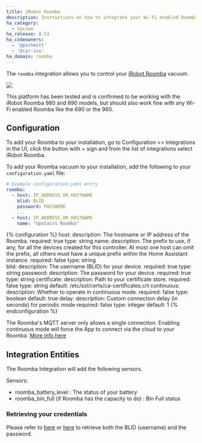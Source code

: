 ```yaml
---
title: iRobot Roomba
description: Instructions on how to integrate your Wi-Fi enabled Roomba within Home Assistant.
ha_category:
  - Vacuum
ha_release: 0.51
ha_codeowners:
  - '@pschmitt'
  - '@cyr-ius'
ha_domain: roomba
---
```


The `roomba` integration allows you to control your [iRobot Roomba](https://www.irobot.com/For-the-Home/Vacuuming/Roomba.aspx) vacuum.

<p class='img'>
<img src='/images/screenshots/more-info-dialog-roomba.png' />
</p>

<div class='note'>
This platform has been tested and is confirmed to be working with the iRobot Roomba 980 and 890 models, but should also work fine with any Wi-Fi enabled Roomba like the 690 or the 960.
</div>

## Configuration

To add your Roomba to your installation, go to Configuration >> Integrations in the UI, click the button with + sign and from the list of integrations select iRobot Roomba.

To add your Roomba vacuum to your installation, add the following to your `configuration.yaml` file:

```yaml
# Example configuration.yaml entry
roomba:
  - host: IP_ADDRESS_OR_HOSTNAME
    blid: BLID
    password: PASSWORD
    ...
  - host: IP_ADDRESS_OR_HOSTNAME
    name: "Upstairs Roomba"
```

{% configuration %}
host:
  description: The hostname or IP address of the Roomba.
  required: true
  type: string
name:
  description: The prefix to use, if any, for all the devices created for this controller. At most one host can omit the prefix, all others must have a unique prefix within the Home Assistant instance.
  required: false
  type: string  
blid:
  description: The username (BLID) for your device.
  required: true
  type: string
password:
  description: The password for your device.
  required: true
  type: string
certificate:
  description: Path to your certificate store.
  required: false
  type: string
  default: /etc/ssl/certs/ca-certificates.crt
continuous:
  description: Whether to operate in continuous mode.
  required: false
  type: boolean
  default: true
delay:
  description: Custom connection delay (in seconds) for periodic mode
  required: false
  type: integer
  default: 1
{% endconfiguration %}

<div class='note'>

The Roomba's MQTT server only allows a single connection. Enabling continuous mode will force the App to connect via the cloud to your Roomba. [More info here](https://github.com/NickWaterton/Roomba980-Python#firmware-2xx-notes)

</div>

## Integration Entities

The Roomba Integration will add the following sensors.

Sensors:
- roomba_battery_level : The status of your battery
- roomba_bin_full (if Roomba has the capacity to do) : Bin Full status

### Retrieving your credentials

Please refer to [here](https://github.com/NickWaterton/Roomba980-Python#how-to-get-your-usernameblid-and-password) or [here](https://github.com/koalazak/dorita980#how-to-get-your-usernameblid-and-password) to retrieve both the BLID (username) and the password.
